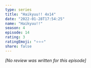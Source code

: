 ```yaml
---
type: series
title: "Haikyuu!! 4x14"
date: "2022-01-28T17:54:25"
name: "Haikyuu!!"
season: 4
episode: 14
rating: 3
ratingEmoji: "⭐️⭐️⭐️"
share: false
---
```


_[No review was written for this episode]_
